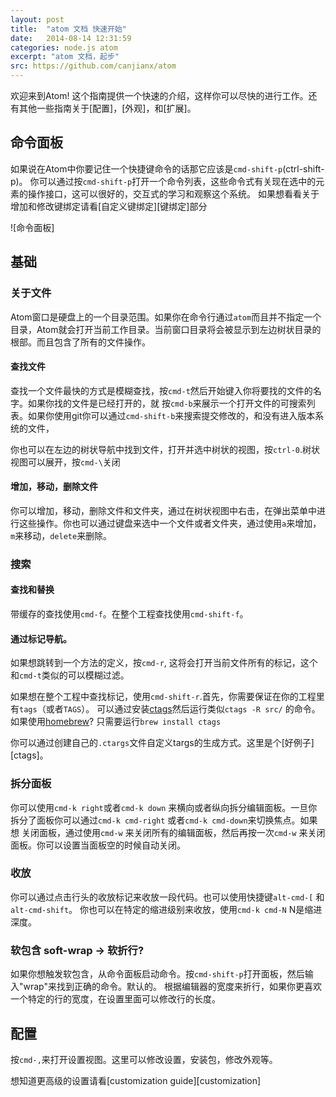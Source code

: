 ```yaml
---
layout: post
title:  "atom 文档 快速开始"
date:   2014-08-14 12:31:59
categories: node.js atom
excerpt: "atom 文档，起步"
src: https://github.com/canjianx/atom
---
```


欢迎来到Atom! 这个指南提供一个快速的介绍，这样你可以尽快的进行工作。还有其他一些指南关于[配置]，[外观]，和[扩展]。

## 命令面板

如果说在Atom中你要记住一个快捷键命令的话那它应该是`cmd-shift-p`(ctrl-shift-p)。
你可以通过按`cmd-shift-p`打开一个命令列表，这些命令式有关现在选中的元素的操作接口，这可以很好的，交互式的学习和观察这个系统。
如果想看看关于增加和修改键绑定请看[自定义键绑定][键绑定]部分

![命令面板]

## 基础

### 关于文件

Atom窗口是硬盘上的一个目录范围。如果你在命令行通过`atom`而且并不指定一个目录，Atom就会打开当前工作目录。当前窗口目录将会被显示到左边树状目录的根部。而且包含了所有的文件操作。

#### 查找文件

查找一个文件最快的方式是模糊查找，按`cmd-t`然后开始键入你将要找的文件的名字。如果你找的文件是已经打开的，就
按`cmd-b`来展示一个打开文件的可搜索列表。如果你使用git你可以通过`cmd-shift-b`来搜索提交修改的，和没有进入版本系统的文件，

你也可以在左边的树状导航中找到文件，打开并选中树状的视图，按`ctrl-0`.树状视图可以展开，按`cmd-\`关闭

#### 增加，移动，删除文件

你可以增加，移动，删除文件和文件夹，通过在树状视图中右击，在弹出菜单中进行这些操作。你也可以通过键盘来选中一个文件或者文件夹，通过使用`a`来增加，`m`来移动，`delete`来删除。

### 搜索

#### 查找和替换

带缓存的查找使用`cmd-f`。在整个工程查找使用`cmd-shift-f`。

#### 通过标记导航。

如果想跳转到一个方法的定义，按`cmd-r`, 这将会打开当前文件所有的标记，这个和`cmd-t`类似的可以模糊过滤。

如果想在整个工程中查找标记，使用`cmd-shift-r`.首先，你需要保证在你的工程里有`tags`（或者`TAGS`）。
可以通过安装[ctags](http://ctags.sourceforge.net/)然后运行类似`ctags -R src/` 的命令。如果使用[homebrew](http://brew.sh/)? 只需要运行`brew install ctags`

你可以通过创建自己的`.ctargs`文件自定义targs的生成方式。这里是个[好例子][ctags]。

### 拆分面板

你可以使用`cmd-k right`或者`cmd-k down` 来横向或者纵向拆分编辑面板。一旦你拆分了面板你可以通过`cmd-k cmd-right` 或者`cmd-k cmd-down`来切换焦点。如果想
关闭面板，通过使用`cmd-w` 来关闭所有的编辑面板，然后再按一次`cmd-w` 来关闭面板。你可以设置当面板空的时候自动关闭。

### 收放

你可以通过点击行头的收放标记来收放一段代码。也可以使用快捷键`alt-cmd-[` 和 `alt-cmd-shift`。 你也可以在特定的缩进级别来收放，使用`cmd-k cmd-N` N是缩进深度。

### 软包含 soft-wrap -> 软折行?

如果你想触发软包含，从命令面板启动命令。按`cmd-shift-p`打开面板，然后输入"wrap"来找到正确的命令。默认的。
根据编辑器的宽度来折行，如果你更喜欢一个特定的行的宽度，在设置里面可以修改行的长度。

## 配置

按`cmd-,`来打开设置视图。这里可以修改设置，安装包，修改外观等。

想知道更高级的设置请看[customization guide][customization]
